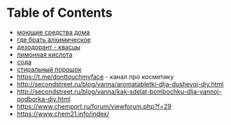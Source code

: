 
# Table of Contents



<div class="preview" id="orgcf0f650">

</div>

-   [моющие средства дома](../householding/20210728235103-моющие_средства_дома.publ.md)
-   [где брать алхимическое](20210421095715-где_брать_алхимическое.publ.md)
-   [дезодорант - квасцы](20201125235900-дезодорант_квасцы.publ.md)
-   [лимонная кислота](20201222210100-лимонная_кислота.publ.md)
-   [сода](20201222210344-сода.publ.md)
-   [стиральный порошок](20201222212238-стиральныи_порошок.publ.md)
-   <https://t.me/donttouchmyface> - канал про косметику
-   <http://secondstreet.ru/blog/vanna/aromatabletki-dlja-dushevoj-diy.html>
-   <http://secondstreet.ru/blog/vanna/kak-sdelat-bombochku-dlja-vannoj-podborka-diy.html>
-   <https://www.chemport.ru/forum/viewforum.php?f=29>
-   <https://www.chem21.info/index/>

